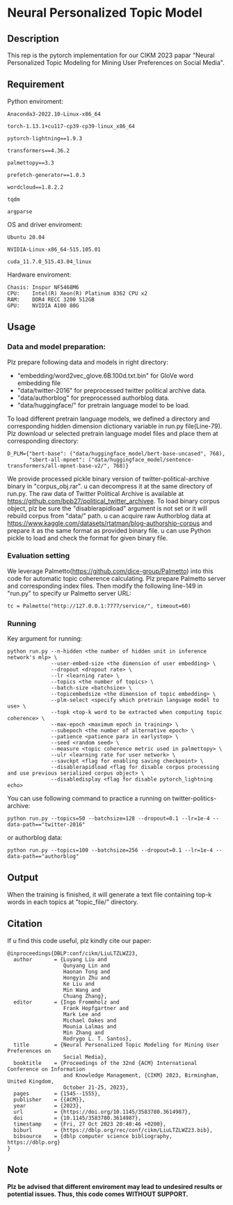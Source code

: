 # Neural Personalized Topic Model 

## Description
This rep is the pytorch implementation for our CIKM 2023 papar "Neural Personalized Topic Modeling for Mining User Preferences on Social Media".

## Requirement

Python enviroment:

```
Anaconda3-2022.10-Linux-x86_64

torch-1.13.1+cu117-cp39-cp39-linux_x86_64

pytorch-lightning==1.9.3

transformers==4.36.2

palmettopy==3.3

prefetch-generator==1.0.3

wordcloud==1.8.2.2

tqdm

argparse
```

OS and driver enviroment:
```
Ubuntu 20.04

NVIDIA-Linux-x86_64-515.105.01

cuda_11.7.0_515.43.04_linux
```

Hardware enviroment:
```
Chasis: Inspur NF5468M6
CPU:    Intel(R) Xeon(R) Platinum 8362 CPU x2
RAM:    DDR4 RECC 3200 512GB
GPU:    NVIDIA A100 80G
```

## Usage

### Data and model preparation:

Plz prepare following data and models in right directory:

+ "embedding/word2vec_glove.6B.100d.txt.bin" for GloVe word embedding file
+ "data/twitter-2016" for preprocessed twitter political archive data.
+ "data/authorblog" for preprocessed authorblog data.
+ "data/huggingface/" for pretrain language model to be load.

To load different pretrain language models, we defined a directory and corresponding hidden dimension dictionary variable in run.py file(Line-79). Plz download ur selected pretrain language model files and place them at corresponding directory:

```
D_PLM={"bert-base": ("data/huggingface_model/bert-base-uncased", 768),
       "sbert-all-mpnet": ("data/huggingface_model/sentence-transformers/all-mpnet-base-v2/", 768)}
```

We provide processed pickle binary version of twitter-political-archive binary in "corpus_obj.rar". u can decompress it at the same directory of run.py. The raw data of Twitter Political Archive is available at https://github.com/bpb27/political_twitter_archivee. To load binary corpus object, plz be sure the "disablerapidload" argument is not set or it will rebuild corpus from "data/" path. u can acquire raw Authorblog data at https://www.kaggle.com/datasets/rtatman/blog-authorship-corpus and prepare it as the same format as provided binary file. u can use Python pickle to load and check the format for given binary file.

### Evaluation setting

We leverage Palmetto(https://github.com/dice-group/Palmetto) into this code for automatic topic coherence calculating. Plz prepare Palmetto server and corresponding index files. Then modify the following line-149 in "run.py" to specify ur Palmetto server URL:
```
tc = Palmetto("http://127.0.0.1:7777/service/", timeout=60)
```

### Running

Key argument for running:

```
python run.py --n-hidden <the number of hidden unit in inference network's mlp> \
              --user-embed-size <the dimension of user embedding> \
              --dropout <dropout rate> \
              --lr <learning rate> \
              --topics <the number of topics> \
              --batch-size <batchsize> \
              --topicembedsize <the dimension of topic embedding> \
              --plm-select <specify which pretrain language model to use> \
              --topk <top-k word to be extracted when computing topic coherence> \
              --max-epoch <maximum epoch in training> \
              --subepoch <the number of alternative epoch> \
              --patience <patience para in earlystop> \
              --seed <random seed> \
              --measure <topic coherence metric used in palmettopy> \
              --ulr <learning rate for user network> \
              --savckpt <flag for enabling saving checkpoint> \
              --disablerapidload <flag for disable corpus processing and use previous serialized corpus object> \
              --disabledisplay <flag for disable pytorch_lightning echo>
```

You can use following command to practice a running on twitter-politics-archive:

```
python run.py --topics=50 --batchsize=128 --dropout=0.1 --lr=1e-4 --data-path=="twitter-2016" 
```
or authorblog data:
```
python run.py --topics=100 --batchsize=256 --dropout=0.1 --lr=1e-4 --data-path=="authorblog" 
```

## Output

When the training is finished, it will generate a text file containing top-k words in each topics at "topic_file/" directory.

## Citation

If u find this code useful, plz kindly cite our paper:
```
@inproceedings{DBLP:conf/cikm/LiuLTZLWZ23,
  author       = {Luyang Liu and
                  Qunyang Lin and
                  Haonan Tong and
                  Hongyin Zhu and
                  Ke Liu and
                  Min Wang and
                  Chuang Zhang},
  editor       = {Ingo Frommholz and
                  Frank Hopfgartner and
                  Mark Lee and
                  Michael Oakes and
                  Mounia Lalmas and
                  Min Zhang and
                  Rodrygo L. T. Santos},
  title        = {Neural Personalized Topic Modeling for Mining User Preferences on
                  Social Media},
  booktitle    = {Proceedings of the 32nd {ACM} International Conference on Information
                  and Knowledge Management, {CIKM} 2023, Birmingham, United Kingdom,
                  October 21-25, 2023},
  pages        = {1545--1555},
  publisher    = {{ACM}},
  year         = {2023},
  url          = {https://doi.org/10.1145/3583780.3614987},
  doi          = {10.1145/3583780.3614987},
  timestamp    = {Fri, 27 Oct 2023 20:40:46 +0200},
  biburl       = {https://dblp.org/rec/conf/cikm/LiuLTZLWZ23.bib},
  bibsource    = {dblp computer science bibliography, https://dblp.org}
}
```

## Note

**Plz be advised that different enviroment may lead to undesired results or potential issues. Thus, this code comes WITHOUT SUPPORT.**
